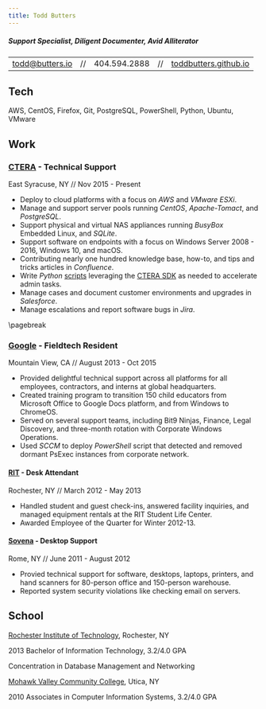 ```yaml
---
title: Todd Butters
---
```


##### Support Specialist, Diligent Documenter, Avid Alliterator

|		  |    |              |	   |			     |
|-----------------|----|--------------|----|-------------------------|
| todd@butters.io | // | 404.594.2888 | // | [toddbutters.github.io] |

## Tech

AWS, 
CentOS, 
Firefox,
Git, 
PostgreSQL, 
PowerShell, 
Python, 
Ubuntu, 
VMware 

## Work

### [CTERA] - Technical Support

East Syracuse, NY // Nov 2015 - Present

- Deploy to cloud platforms with a focus on _AWS_ and _VMware ESXi_.
- Manage and support server pools running _CentOS_, _Apache-Tomact_, and _PostgreSQL_.
- Support physical and virtual NAS appliances running _BusyBox_ Embedded Linux, and _SQLite_.
- Support software on endpoints with a focus on Windows Server 2008 - 2016, Windows 10, and macOS.
- Contributing nearly one hundred knowledge base, how-to, and tips and tricks articles in _Confluence_.
- Write _Python_ [scripts] leveraging the [CTERA SDK] as needed to accelerate admin tasks.
- Manage cases and document customer environments and upgrades in _Salesforce_.
- Manage escalations and report software bugs in _Jira_.

\pagebreak

### [Google] - Fieldtech Resident

Mountain View, CA // August 2013 - Oct 2015

- Provided delightful technical support across all platforms for all employees, contractors, and interns at 
global headquarters.
- Created training program to transition 150 child educators from Microsoft Office to Google Docs platform,
and from Windows to ChromeOS.
- Served on several support teams, including Bit9 Ninjas, Finance, Legal Discovery, and three-month rotation with
Corporate Windows Operations.
- Used _SCCM_ to deploy _PowerShell_ script that detected and removed dormant PsExec instances from corporate network.

#### [RIT] - Desk Attendant

Rochester, NY // March 2012 - May 2013

- Handled student and guest check-ins, answered facility inquiries, and managed equipment rentals at the RIT Student 
Life Center.
- Awarded Employee of the Quarter for Winter 2012-13.

#### [Sovena] - Desktop Support

Rome, NY // June 2011 - August 2012

- Provied technical support for software, desktops, laptops, printers, and hand scanners for 80-person office and 
150-person warehouse.
- Reported system security violations like checking email on servers.

## School

[Rochester Institute of Technology][RIT], Rochester, NY

2013 Bachelor of Information Technology, 3.2/4.0 GPA

Concentration in Database Management and Networking

[Mohawk Valley Community College][MVCC], Utica, NY

2010 Associates in Computer Information Systems, 3.2/4.0 GPA

[toddbutters.github.io]: https://toddbutters.github.io
[CTERA]: https://www.ctera.com
[Google]: https://buildyourfuture.withgoogle.com/programs/itrp/
[RIT]: https://rit.edu
[MVCC]: https://mvcc.edu
[scripts]: https://github.com/toddatctera/chopin
[CTERA SDK]: https://github.com/ctera/ctera-python-sdk
[Sovena]: https://www.sovenagroup.com/en/
